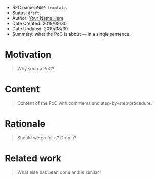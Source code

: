 - RFC name: `0000-template`.
- Status: `draft`.
- Author: [Your Name Here]()
- Date Created: 2019/08/30
- Date Updated: 2019/08/30
- Summary: what the PoC is about — in a single sentence.

# Motivation
> Why such a PoC?

# Content
> Content of the PoC with comments and step-by-step procedure.

# Rationale
> Should we go for it? Drop it?

# Related work
> What else has been done and is similar?
